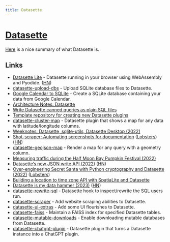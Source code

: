 ```yaml
---
title: Datasette
---
```


# [Datasette](https://datasette.io/)

[Here](https://news.ycombinator.com/item?id=33218590) is a nice summary of what Datasette is.

## Links

- [Datasette Lite](https://github.com/simonw/datasette-lite) - Datasette running in your browser using WebAssembly and Pyodide. ([HN](https://news.ycombinator.com/item?id=31261777))
- [datasette-upload-dbs](https://github.com/simonw/datasette-upload-dbs) - Upload SQLite database files to Datasette.
- [Google Calendar to SQLite](https://github.com/simonw/google-calendar-to-sqlite) - Create a SQLite database containing your data from Google Calendar.
- [Architecture Notes: Datasette](https://architecturenotes.co/datasette-simon-willison/)
- [Write Datasette canned queries as plain SQL files](https://github.com/eyeseast/datasette-query-files)
- [Template repository for creating new Datasette plugins](https://github.com/simonw/datasette-plugin-template-repository)
- [datasette-cluster-map](https://github.com/simonw/datasette-cluster-map) - Datasette plugin that shows a map for any data with latitude/longitude columns.
- [Weeknotes: Datasette, sqlite-utils, Datasette Desktop (2022)](https://simonwillison.net/2022/Jul/20/weeknotes/)
- [Shot-scraper: Automating screenshots for documentation](https://simonwillison.net/2022/Oct/14/automating-screenshots/) ([Lobsters](https://lobste.rs/s/xn0fg5/automating_screenshots_for_datasette)) ([HN](https://news.ycombinator.com/item?id=33216789))
- [datasette-geojson-map](https://github.com/eyeseast/datasette-geojson-map) - Render a map for any query with a geometry column.
- [Measuring traffic during the Half Moon Bay Pumpkin Festival (2022)](https://simonwillison.net/2022/Oct/19/measuring-traffic/)
- [Datasette’s new JSON write API (2022)](https://simonwillison.net/2022/Dec/2/datasette-write-api/) ([HN](https://news.ycombinator.com/item?id=33838341))
- [Over-engineering Secret Santa with Python cryptography and Datasette (2022)](https://simonwillison.net/2022/Dec/11/over-engineering-secret-santa/) ([Lobsters](https://lobste.rs/s/lqpbqe/over_engineering_secret_santa_with))
- [Building a location to time zone API with SpatiaLite and Datasette](https://datasette.io/tutorials/spatialite)
- [Datasette is my data hammer (2023)](https://www.jeremiak.com/blog/datasette-the-data-hammer/) ([HN](https://news.ycombinator.com/item?id=34416467))
- [datasette-rewrite-sql](https://github.com/cldellow/datasette-rewrite-sql) - Datasette hook to inspect/rewrite the SQL users run.
- [datasette-scraper](https://github.com/cldellow/datasette-scraper) - Add website scraping abilities to Datasette.
- [datasette-ui-extras](https://github.com/cldellow/datasette-ui-extras) - Add some UI flourishes to Datasette.
- [datasette-faiss](https://github.com/simonw/datasette-faiss) - Maintain a FAISS index for specified Datasette tables.
- [datasette-mutable-downloads](https://github.com/cldellow/datasette-mutable-downloads) - Enable downloading mutable databases from Datasette.
- [datasette-chatgpt-plugin](https://github.com/simonw/datasette-chatgpt-plugin) - Datasette plugin that turns a Datasette instance into a ChatGPT plugin.
